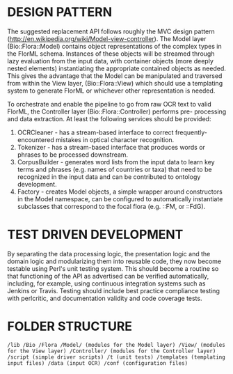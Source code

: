 DESIGN PATTERN
==============
The suggested replacement API follows roughly the MVC design pattern
(http://en.wikipedia.org/wiki/Model-view-controller). The Model
layer (Bio::Flora::Model) contains object representations of the 
complex types in the FlorML schema. Instances of these objects will
be streamed through lazy evaluation from the input data, with container
objects (more deeply nested elements) instantiating the appropriate
contained objects as needed. This gives the advantage that the Model
can be manipulated and traversed from within the View layer, 
(Bio::Flora::View) which should use a templating system to generate
FlorML or whichever other representation is needed.

To orchestrate and enable the pipeline to go from raw OCR text to valid
FlorML, the Controller layer (Bio::Flora::Controller) performs pre-
processing and data extraction. At least the following services should
be provided:

1. OCRCleaner - has a stream-based interface to correct frequently-
encountered mistakes in optical character recognition.
2. Tokenizer - has a stream-based interface that produces words or
phrases to be processed downstream.
3. CorpusBuilder - generates word lists from the input data to learn
key terms and phrases (e.g. names of countries or taxa) that need to
be recognized in the input data and can be contributed to ontology 
development.
4. Factory - creates Model objects, a simple wrapper around constructors
in the Model namespace, can be configured to automatically instantiate
subclasses that correspond to the focal flora (e.g. ::FM, or ::FdG).

TEST DRIVEN DEVELOPMENT
=======================
By separating the data processing logic, the presentation logic and the
domain logic and modularizing them into reusable code, they now become
testable using Perl's unit testing system. This should become a routine
so that functioning of the API as advertised can be verified automatically,
including, for example, using continuous integration systems such as 
Jenkins or Travis. Testing should include best practice compliance testing
with perlcritic, and documentation validity and code coverage tests.

FOLDER STRUCTURE
================
`/lib
    /Bio
        /Flora
              /Model/ (modules for the Model layer)
              /View/ (modules for the View layer)
              /Controller/ (modules for the Controller layer)
/script (simple driver scripts)
/t (unit tests)
/templates (templating input files)
/data (input OCR)
/conf (configuration files)`
